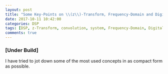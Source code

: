 ```yaml
---
layout: post
title: "Some Key-Points on \\(z\\)-Transform, Frequency-Domain and Digital Filters"
date: 2017-10-11 10:42:00
categories: DSP
tags: [DSP, z-Transform, convolution, system, Frequency-Domain, Digital Filters, Introduction to DSP, Signal Processing, Digital Signal Processing]
comments: true
---
```


### [Under Build]

I have tried to jot down some of the most used concepts in as compact form as possible.
